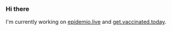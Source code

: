 
### Hi there

I'm currently working on [epidemio.live](https://github.com/kafeerio/epidemio.live) and [get.vaccinated.today](https://github.com/kafeerio/get.vaccinated.today).
